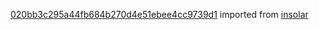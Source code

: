 [020bb3c295a44fb684b270d4e51ebee4cc9739d1](https://github.com/insolar/insolar/commit/020bb3c295a44fb684b270d4e51ebee4cc9739d1) imported from [insolar](https://github.com/insolar/insolar)
